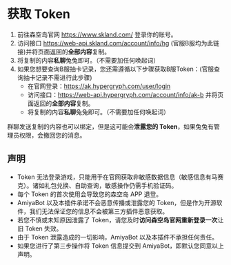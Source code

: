 # 获取 Token

1. 前往森空岛官网 https://www.skland.com/ 登录你的账号。
2. 访问接口 https://web-api.skland.com/account/info/hg (官服B服均为此链接)并将页面返回的**全部内容**复制。
3. 将复制的内容**私聊**兔兔即可。（不需要加任何唤起词）
4. 如果您想要查询B服抽卡记录，您还需遵循以下步骤获取B服Token：(官服查询抽卡记录不需进行此步骤)
    - 在官网登录：https://ak.hypergryph.com/user/login
    - 访问接口：https://web-api.hypergryph.com/account/info/ak-b 并将页面返回的**全部内容**复制。
    - 将复制的内容**私聊**兔兔即可。（不需要加任何唤起词）

群聊发送复制的内容也可以绑定，但是这可能会**泄露您的 Token**，如果兔兔有管理员权限，会撤回您的消息。

## 声明

- Token 无法登录游戏，只能用于在官网获取非敏感数据信息（敏感信息有马赛克）。诸如礼包兑换、自助查询，敏感操作仍需手机验证码。
- 每个 Token 的首次使用会导致您的森空岛 APP 退登。
- AmiyaBot 以及本插件承诺不会恶意传播或泄露您的 Token，但是作为开源软件，我们无法保证您的信息不会被第三方插件恶意获取。
- 若您不慎或未知原因泄露了 Token，请您及时**访问森空岛官网重新登录一次**让旧 Token 失效。
- 由于 Token 泄露造成的一切影响，AmiyaBot 以及本插件不承担任何责任。
- 如果您进行了第三步操作将 Token 信息提交到 AmiyaBot，即默认您同意以上声明。
